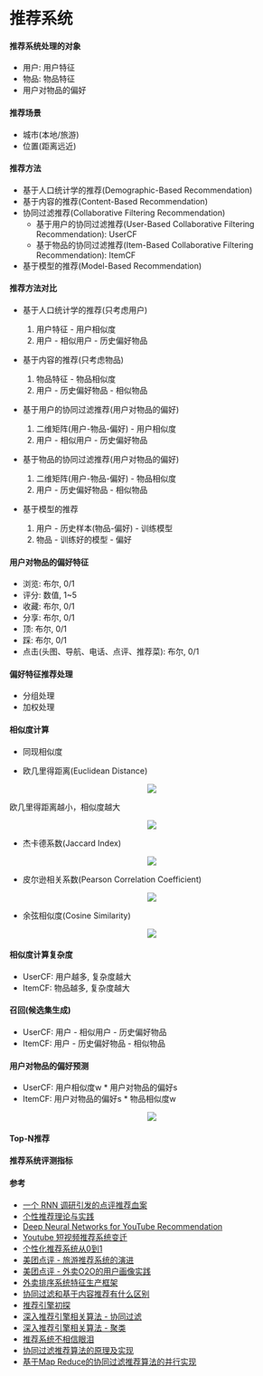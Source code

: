 # 推荐系统

#### 推荐系统处理的对象

* 用户: 用户特征
* 物品: 物品特征
* 用户对物品的偏好

#### 推荐场景

* 城市(本地/旅游)
* 位置(距离远近)

#### 推荐方法

* 基于人口统计学的推荐(Demographic-Based Recommendation)
* 基于内容的推荐(Content-Based Recommendation)
* 协同过滤推荐(Collaborative Filtering Recommendation)
    * 基于用户的协同过滤推荐(User-Based Collaborative Filtering Recommendation): UserCF
    * 基于物品的协同过滤推荐(Item-Based Collaborative Filtering Recommendation): ItemCF
* 基于模型的推荐(Model-Based Recommendation)

#### 推荐方法对比

* 基于人口统计学的推荐(只考虑用户)

    1. 用户特征 - 用户相似度
    2. 用户 - 相似用户 -  历史偏好物品

* 基于内容的推荐(只考虑物品)

    1. 物品特征 - 物品相似度
    2. 用户 - 历史偏好物品 - 相似物品

* 基于用户的协同过滤推荐(用户对物品的偏好)

    1. 二维矩阵(用户-物品-偏好) - 用户相似度
    2. 用户 - 相似用户 -  历史偏好物品

* 基于物品的协同过滤推荐(用户对物品的偏好)

    1. 二维矩阵(用户-物品-偏好) - 物品相似度
    2. 用户 - 历史偏好物品 - 相似物品

* 基于模型的推荐

    1. 用户 - 历史样本(物品-偏好) - 训练模型
    2. 物品 - 训练好的模型 - 偏好

#### 用户对物品的偏好特征

* 浏览: 布尔, 0/1
* 评分: 数值, 1~5
* 收藏: 布尔, 0/1
* 分享: 布尔, 0/1
* 顶: 布尔, 0/1
* 踩: 布尔, 0/1
* 点击(头图、导航、电话、点评、推荐菜): 布尔, 0/1

#### 偏好特征推荐处理

* 分组处理
* 加权处理

#### 相似度计算

* 同现相似度

* 欧几里得距离(Euclidean Distance)

<div align="center"><img src="http://latex.codecogs.com/svg.latex?d(x,y)=\sqrt{\sum_{i=1}^{n}(x_{i}-y_{i})^{2}}" /></a></div>

欧几里得距离越小，相似度越大

<div align="center"><img src="http://latex.codecogs.com/svg.latex?sim(x,y)=\frac{1}{1&plus;d(x,y)}" /></div>

* 杰卡德系数(Jaccard Index)

<div align="center"><img src="http://latex.codecogs.com/svg.latex?J(A,B)=\frac{\left&space;|&space;A\cap&space;B&space;\right&space;|}{\left&space;|&space;A\cup&space;B&space;\right&space;|}=\frac{\left&space;|&space;A\cap&space;B&space;\right&space;|}{\left&space;|&space;A&space;\right&space;|&plus;\left&space;|&space;B&space;\right&space;|-\left&space;|&space;A\cap&space;B&space;\right&space;|}" /></a></div>

* 皮尔逊相关系数(Pearson Correlation Coefficient)

<div align="center"><img src="http://latex.codecogs.com/svg.latex?P(x,y)=\frac{\sum&space;x_{i}y_{i}-n\bar{x}\bar{y}}{\sqrt{\sum&space;x_{i}^2-n\bar{x}^2}\sqrt{\sum&space;y_{i}^2-n\bar{y}^2}}" /></a></div>

* 余弦相似度(Cosine Similarity)

<div align="center"><img src="http://latex.codecogs.com/svg.latex?T(x,y)=\frac{\sum&space;x_{i}y{i}}{\sqrt{\sum&space;x_{i}^{2}}\sqrt{\sum&space;y_{i}^{2}}}" /></a></div>

#### 相似度计算复杂度

* UserCF: 用户越多, 复杂度越大
* ItemCF: 物品越多, 复杂度越大

#### 召回(候选集生成)

* UserCF: 用户 - 相似用户 -  历史偏好物品
* ItemCF: 用户 - 历史偏好物品 - 相似物品

#### 用户对物品的偏好预测

* UserCF: 用户相似度w * 用户对物品的偏好s
* ItemCF: 用户对物品的偏好s * 物品相似度w

<div align="center"><img src="http://latex.codecogs.com/svg.latex?P=\sum&space;w_{i}s_{j}" /></a></div>

#### Top-N推荐

#### 推荐系统评测指标

#### 参考

* [一个 RNN 调研引发的点评推荐血案](https://www.qcloud.com/community/article/826536)
* [个性推荐理论与实践](https://www.qcloud.com/community/article/383583)
* [Deep Neural Networks for YouTube Recommendation](http://www.jianshu.com/p/c5b8268d273b)
* [Youtube 短视频推荐系统变迁](https://www.qcloud.com/community/article/989677)
* [个性化推荐系统从0到1](https://www.qcloud.com/community/article/850053)
* [美团点评 - 旅游推荐系统的演进](https://tech.meituan.com/travel-recsys.html)
* [美团点评 - 外卖O2O的用户画像实践](https://tech.meituan.com/waimai-ups.html)
* [外卖排序系统特征生产框架](https://tech.meituan.com/feature_pipeline.html)
* [协同过滤和基于内容推荐有什么区别](https://www.zhihu.com/question/19971859)
* [推荐引擎初探](https://www.ibm.com/developerworks/cn/web/1103_zhaoct_recommstudy1/index.html)
* [深入推荐引擎相关算法 - 协同过滤](https://www.ibm.com/developerworks/cn/web/1103_zhaoct_recommstudy2/index.html)
* [深入推荐引擎相关算法 - 聚类](https://www.ibm.com/developerworks/cn/web/1103_zhaoct_recommstudy3/index.html)
* [推荐系统不相信眼泪](http://iyao.ren/2017/02/28/itemcf/)
* [协同过滤推荐算法的原理及实现](http://blog.csdn.net/yimingsilence/article/details/54934302)
* [基于Map Reduce的协同过滤推荐算法的并行实现](http://www.doc88.com/p-0774360741317.html)
